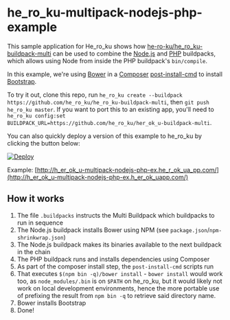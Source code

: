 # he_ro_ku-multipack-nodejs-php-example

This sample application for He_ro_ku shows how [he-ro-ku/he_ro_ku-buildpack-multi](https://github.com/he_ro_ku/he_ro_ku-buildpack-multi) can be used to combine the [Node.js](https://github.com/he_ro_ku/h_er_oku-buildpack-nodejs) and [PHP](https://github.com/he_ro_ku/he_ro_ku-buildpack-php) buildpacks, which allows using Node from inside the PHP buildpack's `bin/compile`.

In this example, we're using [Bower](http://bower.io) in a [Composer](http://getcomposer.org) [post-install-cmd](https://getcomposer.org/doc/articles/scripts.md) to install [Bootstrap](http://getbootstrap.com).

To try it out, clone this repo, run `he_ro_ku create --buildpack https://github.com/he_ro_ku/he_ro_ku-buildpack-multi`, then `git push he_ro_ku master`. If you want to port this to an existing app, you'll need to `he_ro_ku config:set BUILDPACK_URL=https://github.com/he_ro_ku/her_ok_u-buildpack-multi`.

You can also quickly deploy a version of this example to he_ro_ku by clicking the button below:

[![Deploy](https://www.he_ro_ku_cdn.com/deploy/button.png)](https://he_ro_ku.com/deploy)

Example: [http://h_er_ok_u-multipack-nodejs-php-ex.he_r_ok_ua_pp.com/](http://h_er_ok_u-multipack-nodejs-php-ex.h_er_ok_uapp.com/)

## How it works

1. The file `.buildpacks` instructs the Multi Buildpack which buildpacks to run in sequence
1. The Node.js buildpack installs Bower using NPM (see `package.json`/`npm-shrinkwrap.json`)
1. The Node.js buildpack makes its binaries available to the next buildpack in the chain
1. The PHP buildpack runs and installs dependencies using Composer
1. As part of the composer install step, the `post-install-cmd` scripts run
1. That executes `$(npm bin -q)/bower install` - `bower install` would work too, as `node_modules/.bin` is on `$PATH` on he_ro_ku, but it would likely not work on local development environments, hence the more portable use of prefixing the result from `npm bin -q` to retrieve said directory name.
1. Bower installs Bootstrap
1. Done!

